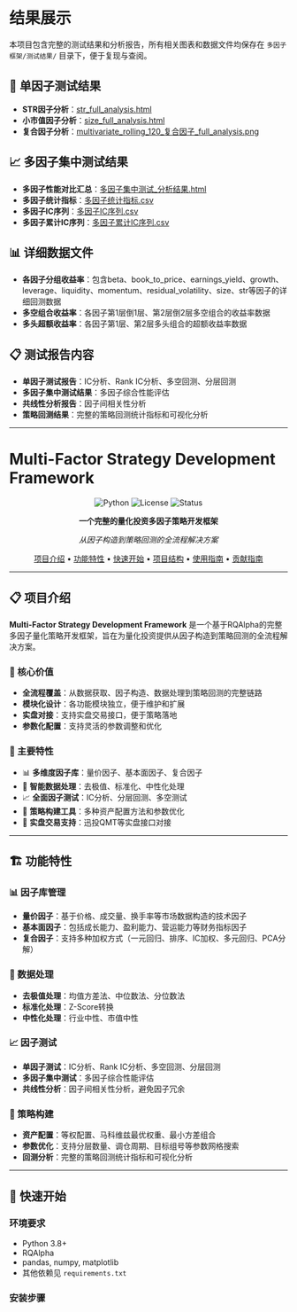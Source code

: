 # 结果展示

本项目包含完整的测试结果和分析报告，所有相关图表和数据文件均保存在 `多因子框架/测试结果/` 目录下，便于复现与查阅。
## 🎯 单因子测试结果
- **STR因子分析**：[str_full_analysis.html](多因子框架/测试结果/str/str_full_analysis.html)
- **小市值因子分析**：[size_full_analysis.html](多因子框架/测试结果/size/size_full_analysis.html)
- **复合因子分析**：[multivariate_rolling_120_复合因子_full_analysis.png](多因子框架/测试结果/multivariate_rolling_120_复合因子/multivariate_rolling_120_复合因子_full_analysis.png)

## 📈 多因子集中测试结果
- **多因子性能对比汇总**：[多因子集中测试_分析结果.html](多因子框架/测试结果/多因子集中测试结果/多因子集中测试_分析结果.html)
- **多因子统计指标**：[多因子统计指标.csv](多因子框架/测试结果/多因子集中测试结果/多因子统计指标.csv)
- **多因子IC序列**：[多因子IC序列.csv](多因子框架/测试结果/多因子集中测试结果/多因子IC序列.csv)
- **多因子累计IC序列**：[多因子累计IC序列.csv](多因子框架/测试结果/多因子集中测试结果/多因子累计IC序列.csv)



## 📊 详细数据文件
- **各因子分组收益率**：包含beta、book_to_price、earnings_yield、growth、leverage、liquidity、momentum、residual_volatility、size、str等因子的详细回测数据
- **多空组合收益率**：各因子第1层倒1层、第2层倒2层多空组合的收益率数据
- **多头超额收益率**：各因子第1层、第2层多头组合的超额收益率数据

## 📋 测试报告内容
- **单因子测试报告**：IC分析、Rank IC分析、多空回测、分层回测
- **多因子集中测试结果**：多因子综合性能评估
- **共线性分析报告**：因子间相关性分析
- **策略回测结果**：完整的策略回测统计指标和可视化分析

---

# Multi-Factor Strategy Development Framework

<div align="center">

![Python](https://img.shields.io/badge/Python-3.8+-blue.svg)
![License](https://img.shields.io/badge/License-MIT-green.svg)
![Status](https://img.shields.io/badge/Status-Active-brightgreen.svg)

**一个完整的量化投资多因子策略开发框架**

*从因子构造到策略回测的全流程解决方案*

[项目介绍](#项目介绍) • [功能特性](#功能特性) • [快速开始](#快速开始) • [项目结构](#项目结构) • [使用指南](#使用指南) • [贡献指南](#贡献指南)

</div>

---

## 📋 项目介绍

**Multi-Factor Strategy Development Framework** 是一个基于RQAlpha的完整多因子量化策略开发框架，旨在为量化投资提供从因子构造到策略回测的全流程解决方案。

### 🎯 核心价值

- **全流程覆盖**：从数据获取、因子构造、数据处理到策略回测的完整链路
- **模块化设计**：各功能模块独立，便于维护和扩展
- **实盘对接**：支持实盘交易接口，便于策略落地
- **参数化配置**：支持灵活的参数调整和优化

### 🚀 主要特性

- 📊 **多维度因子库**：量价因子、基本面因子、复合因子
- 🔧 **智能数据处理**：去极值、标准化、中性化处理
- 📈 **全面因子测试**：IC分析、分层回测、多空测试
- 🎯 **策略构建工具**：多种资产配置方法和参数优化
- 💼 **实盘交易支持**：迅投QMT等实盘接口对接

---

## 🏗️ 功能特性

### 📊 因子库管理
- **量价因子**：基于价格、成交量、换手率等市场数据构造的技术因子
- **基本面因子**：包括成长能力、盈利能力、营运能力等财务指标因子
- **复合因子**：支持多种加权方式（一元回归、排序、IC加权、多元回归、PCA分解）

### 🔧 数据处理
- **去极值处理**：均值方差法、中位数法、分位数法
- **标准化处理**：Z-Score转换
- **中性化处理**：行业中性、市值中性

### 📈 因子测试
- **单因子测试**：IC分析、Rank IC分析、多空回测、分层回测
- **多因子集中测试**：多因子综合性能评估
- **共线性分析**：因子间相关性分析，避免因子冗余

### 🎯 策略构建
- **资产配置**：等权配置、马科维兹最优权重、最小方差组合
- **参数优化**：支持分层数量、调仓周期、目标组号等参数网格搜索
- **回测分析**：完整的策略回测统计指标和可视化分析

---

## 🚀 快速开始

### 环境要求

- Python 3.8+
- RQAlpha
- pandas, numpy, matplotlib
- 其他依赖见 `requirements.txt`

### 安装步骤
